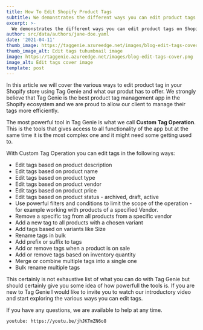 ```yaml
---
title: How To Edit Shopify Product Tags
subtitle: We demonstrates the different ways you can edit product tags on Shopify using Tag Genie
excerpt: >-
  We demonstrates the different ways you can edit product tags on Shopify using Tag Genie 
author: src/data/authors/jane-doe.yaml
date: '2021-04-11'
thumb_image: https://taggenie.azureedge.net/images/blog-edit-tags-cover.png
thumb_image_alt: Edit tags tuhumbnail image
image: https://taggenie.azureedge.net/images/blog-edit-tags-cover.png
image_alt: Edit tags cover image
template: post
---
```


In this article we will cover the various ways to edit product tag in your Shopify store using Tag Genie and what our produt has to offer. We strongly believe that Tag Genie is the best product tag management app in the Shopify ecosystem and we are proud to allow our client to manage their tags more efficiently. 

The most powerful tool in Tag Genie is what we call **Custom Tag Operation**. This is the tools that gives access to all functionality of the app but at the same time it is the most complex one and it might need some getting used to. 

With Custom Tag Operation you can edit tags in the following ways:
- Edit tags based on product description
- Edit tags based on product name
- Edit tags based on product type
- Edit tags based on product vendor
- Edit tags based on product price
- Edit tags based on product status - archived, draft, active
- Use powerful filters and conditions to limit the scope of the operation - for example working with products of a specified Vendor.
- Remove a specific tag from all products from a specific vendor
- Add a new tag to all products with a chosen variant
- Add tags based on variants like Size
- Rename tags in bulk
- Add prefix or suffix to tags
- Add or remove tags when a product is on sale
- Add or remove tags based on inventory quantity
- Merge or combine multiple tags into a single one
- Bulk rename multiple tags

This certainly is not exhaustive list of what you can do with Tag Genie but should certainly give you some idea of how powerfull the tools is. If you are new to Tag Genie I would like to invite you to watch our introductory video and start exploring the various ways you can edit tags. 

If you have any questions, we are available to help at any time.

`youtube: https://youtu.be/jhJKTmZN6o8`
